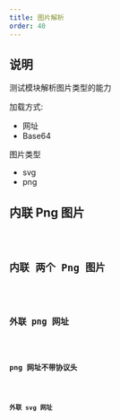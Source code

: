 ```yaml
---
title: 图片解析
order: 40
---
```


## 说明

测试模块解析图片类型的能力

加载方式:

- 网址
- Base64

图片类型

- svg
- png

## 内联 Png 图片

<code src="./demos/ImageInline.tsx" />

## 内联 两个 Png 图片

<code src="./demos/TwoInlineImage.tsx" />

## 外联 png 网址

<code src="./demos/ImagePng.tsx" />

## png 网址不带协议头

<code src="./demos/ImageNoProtocol.tsx" />

## 外联 svg 网址

<code src="./demos/ImageSvg.tsx" />
